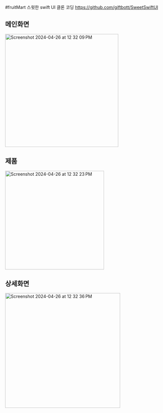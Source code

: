 #fruitMart
스윗한 swift UI 클론 코딩
https://github.com/giftbott/SweetSwiftUI

## 메인화면
<img width="365" alt="Screenshot 2024-04-26 at 12 32 09 PM" src="https://github.com/dyd131001/swift_clone_coding/assets/100686513/96889034-2c9d-43f0-8ae3-bedf06ba7b27">

## 제품
<img width="319" alt="Screenshot 2024-04-26 at 12 32 23 PM" src="https://github.com/dyd131001/swift_clone_coding/assets/100686513/5fda654b-5cb7-49b5-b19c-3bc2e2c0bf65">

## 상세화면
<img width="371" alt="Screenshot 2024-04-26 at 12 32 36 PM" src="https://github.com/dyd131001/swift_clone_coding/assets/100686513/1a229b90-b184-49e6-8875-8fd76f34bcce">
